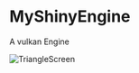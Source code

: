 # MyShinyEngine
A vulkan Engine

![TriangleScreen](./Press/Screen/Capture%20d'écran%202024-03-11%20004545.png "FINALLY THE TRIANGLE")
